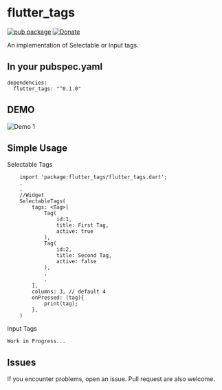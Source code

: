 # flutter_tags

[![pub package](https://img.shields.io/badge/pub-0.1.0-orange.svg)](https://pub.dartlang.org/packages/flutter_tags)
[![Donate](https://img.shields.io/badge/Donate-PayPal-green.svg)](https://www.paypal.me/dnag88)

An implementation of Selectable or Input tags.


## In your pubspec.yaml
```
dependencies:
  flutter_tags: "^0.1.0"
```


## DEMO
![Demo 1](https://github.com/Dn-a/flutter_tags/blob/master/example/example.gif)


## Simple Usage
Selectable Tags
```
    import 'package:flutter_tags/flutter_tags.dart';
    .
    .
    //Widget
    SelectableTags(
        tags: <Tag>[
            Tag(
                id:1,
                title: First Tag,
                active: true
            ),
            Tag(
                id:2,
                title: Second Tag,
                active: false
            ),
            .
            .
        ],
        columns: 3, // default 4
        onPressed: (tag){
            print(tag);
        },
    )
```

Input Tags
```
Work in Progress...
```


## Issues
If you encounter problems, open an issue. Pull request are also welcome.

